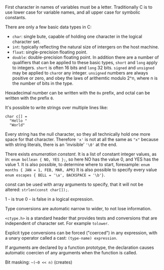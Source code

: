 First character in names of variables must be a letter.
Traditionally C is to use lower case for variable names, and all upper case for symbolic constants.

There are only a few basic data types in C:
- `char`: single bute, capable of holding one character in the logical character set.
- `int`:  typically reflecting the natural size of intergers on the host machine.
- `float`: single-precision floating point.
- `double`: double-precision floating point.
In addition there are a number of qualifiers that can be  applied to these basic types, `short` and 
`long` apply to integers. `short` is often 16 bits and `long` 32 bits.
`signed` and `unsigned` may be applied to `char`or any integer.
`unsigned` numbers are always positive or zero, and obey the laws of arithemtic modulo 2^n, where n is the 
number of bits in the type.

Hexadecimal number can be written with the `0x` prefix, and octal can be written with the prefix `0`.

It's possible to write strings over multiple lines like:
```
char c[] =
  "Hello " 
  "World"
```

Every string has the null character, so they all technically hold one more space for that character.
Therefore `'x'` is not at all the same as `"x"` because with string literals, there is an 'invisible'
`'\0'` at the end.

There exists *enumeration constant*. It is a list of constant integer values, as in:
`enum bollean { NO, YES };`, so here NO has the value 0, and YES has the value 1. It is also possible,
to determine where to start, forexample: `enum months { JAN = 1, FEB, MAR, APR}` It is also possible to 
specify every value `enum escapes { BELL = '\a', BACKSPACE = '\b'}`.

const can be used with array arguments to specify, that it will not be altered: `strlen(const char[]);`.

1 - is true 
0 - is false 
in a logical expression.

Type conversions are automatic narrow to wider, to not lose information. 

`<ctype.h>` is a standard header that provides tests and conversions that are independent of character
set. For example `tolower`.

Explicit type conversions can be forced ("coerced") in any expression, with a unary operator called a 
cast: `(type-name) expression`.

If arguments are declared by a function prototype, the declaration causes automatic coercien of any 
arguments when the function is called. 

Bit masking: `~(~0 << n)` (creates)
